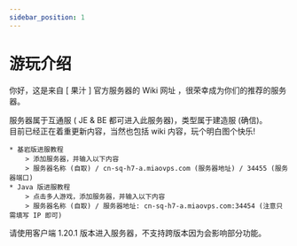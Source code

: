 ```yaml
---
sidebar_position: 1
---
```


# 游玩介绍

你好，这是来自 [ 果汁 ] 官方服务器的 Wiki 网址 ，很荣幸成为你们的推荐的服务器。

服务器属于互通服 ( JE & BE 都可进入此服务器)，类型属于建造服 (确信)。  
目前已经正在着重更新内容，当然也包括 wiki 内容，玩个明白图个快乐!
    
    * 基岩版进服教程
        > 添加服务器，并输入以下内容
        > 服务器名称 (自取) / cn-sq-h7-a.miaovps.com (服务器地址) / 34455 (服务器端口)  
    * Java 版进服教程
        > 点击多人游戏，添加服务器，并输入以下内容
        > 服务器名称 (自取) / 服务器地址: cn-sq-h7-a.miaovps.com:34454 (注意只需填写 IP 即可)  

请使用客户端 1.20.1 版本进入服务器，不支持跨版本因为会影响部分功能。
